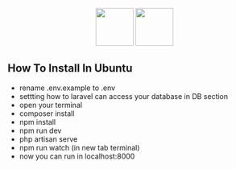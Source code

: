 <p align="center">
	<img src="https://laravel.com/assets/img/components/logo-laravel.svg" height="75px" width="auto">
	<img src="https://silentbedlam.gallerycdn.vsassets.io/extensions/silentbedlam/vuejs-jquery-bootstrapprojecttemplate/1.0/1491418503089/257278/1/thumbnail.png" height="75px" width="auto">
</p>


## How To Install In Ubuntu

- rename .env.example to .env
- settting how to laravel can access your database in DB section
- open your terminal
- composer install
- npm install
- npm run dev 
- php artisan serve
- npm run watch (in new tab terminal) 
- now you can run in localhost:8000